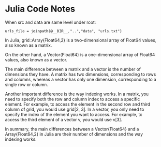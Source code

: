 # Julia Code Notes


When src and data are same level under root:

`urls_file = joinpath(@__DIR__,"..","data", "urls.txt")`

In Julia, grid::Array{Float64,2} is a two-dimensional array of Float64 values, also known as a matrix.

On the other hand, a Vector{Float64} is a one-dimensional array of Float64 values, also known as a vector.

The main difference between a matrix and a vector is the number of dimensions they have. A matrix has two dimensions, corresponding to rows and columns, whereas a vector has only one dimension, corresponding to a single row or column.

Another important difference is the way indexing works. In a matrix, you need to specify both the row and column index to access a specific element. For example, to access the element in the second row and third column of grid, you would use grid[2, 3]. In a vector, you only need to specify the index of the element you want to access. For example, to access the third element of a vector v, you would use v[3].

In summary, the main differences between a Vector{Float64} and a Array{Float64,2} in Julia are their number of dimensions and the way indexing works.

